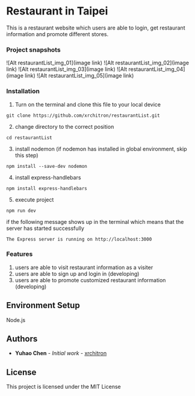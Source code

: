 # Restaurant in Taipei

This is a restaurant website which users are able to login, get restaurant information and promote different stores.

### Project snapshots

![Alt restaurantList_img_01](image link)
![Alt restaurantList_img_02](image link)
![Alt restaurantList_img_03](image link)
![Alt restaurantList_img_04](image link)
![Alt restaurantList_img_05](image link)

### Installation

1. Turn on the terminal and clone this file to your local device

```
git clone https://github.com/xrchitron/restaurantList.git
```

2. change directory to the correct position

```
cd restaurantList
```

3. install nodemon (if nodemon has installed in global environment, skip this step)

```
npm install --save-dev nodemon
```

4. install express-handlebars

```
npm install express-handlebars
```

5. execute project

```
npm run dev
```

if the following message shows up in the terminal which means that the server has started successfully

```
The Express server is running on http://localhost:3000
```

### Features

1. users are able to visit restaurant information as a visiter
2. users are able to sign up and login in (developing)
3. users are able to promote customized restaurant information (developing)

## Environment Setup

Node.js

## Authors

- **Yuhao Chen** - _Initial work_ - [xrchitron](https://github.com/xrchitron)

## License

This project is licensed under the MIT License
